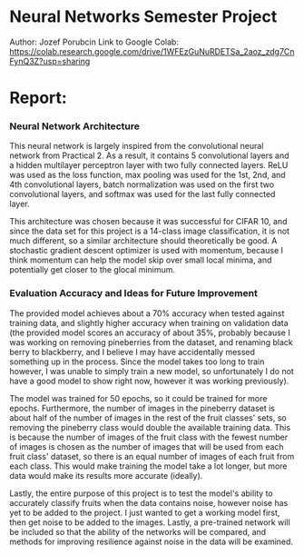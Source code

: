 # Neural Networks Semester Project
Author: Jozef Porubcin
Link to Google Colab: https://colab.research.google.com/drive/1WFEzGuNuRDETSa_2aoz_zdg7CnFynQ3Z?usp=sharing

# Report:

### Neural Network Architecture

This neural network is largely inspired from the convolutional neural network from Practical 2. As a result, it contains 5 convolutional layers and a hidden multilayer perceptron layer with two fully connected layers. ReLU was used as the loss function, max pooling was used for the 1st, 2nd, and 4th convolutional layers, batch normalization was used on the first two convolutional layers, and softmax was used for the last fully connected layer.

This architecture was chosen because it was successful for CIFAR 10, and since the data set for this project is a 14-class image classification, it is not much different, so a similar architecture should theoretically be good. A stochastic gradient descent optimizer is used with momentum, because I think momentum can help the model skip over small local minima, and potentially get closer to the glocal minimum.

### Evaluation Accuracy and Ideas for Future Improvement

The provided model achieves about a 70% accuracy when tested against training data, and slightly higher accuracy when training on validation data (the provided model scores an accuracy of about 35%, probably because I was working on removing pineberries from the dataset, and renaming black berry to blackberry, and I believe I may have accidentally messed something up in the process. Since the model takes too long to train however, I was unable to simply train a new model, so unfortunately I do not have a good model to show right now, however it was working previously).

The model was trained for 50 epochs, so it could be trained for more epochs. Furthermore, the number of images in the pineberry dataset is about half of the number of images in the rest of the fruit classes' sets, so removing the pineberry class would double the available training data. This is because the number of images of the fruit class with the fewest number of images is chosen as the number of images that will be used from each fruit class' dataset, so there is an equal number of images of each fruit from each class. This would make training the model take a lot longer, but more data would make its results more accurate (ideally).

Lastly, the entire purpose of this project is to test the model's ability to accurately classify fruits when the data contains noise, however noise has yet to be added to the project. I just wanted to get a working model first, then get noise to be added to the images. Lastly, a pre-trained network will be included so that the ability of the networks will be compared, and methods for improving resilience against noise in the data will be examined.
